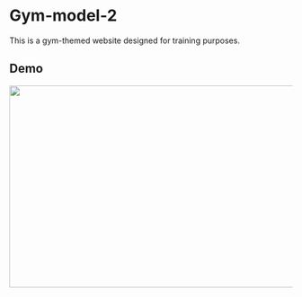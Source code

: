 # Gym-model-2
This is a gym-themed website designed for training purposes.

## Demo
<img src="https://github.com/marcelovicentegc/Gym-model-2/blob/master/Gym-model2.gif" width="640" height="360" />